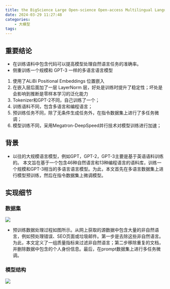 ```yaml
---
title: the BigScience Large Open-science Open-access Multilingual Language Model (BLOOM)
date: 2024-03-29 11:27:48
categories:
    - 大模型
tags:
---
```


## 重要结论

- 在训练语料中包含代码可以提高模型处理自然语言任务的准确率。
- 侧重训练一个规模和 GPT-3 一样的多语言语言模型
1. 使用了ALiBi Positional Embeddings 位置嵌入
2. 在嵌入层后面加了一层 LayerNorm 层，好处是训练时提升了稳定性；坏处是会影响到推断是零样本学习的泛化能力
3. Tokenizer和GPT-2不同，自己训练了一个；
4. 训练语料不同，包含多语言和编程语言；
5. 预训练任务不同，除了无条件生成任务外，在指令数据集上进行了多任务微调；
6. 模型训练不同，采用Megatron-DeepSpeed并行技术对模型训练进行加速；

## 背景

- 以往的大规模语言模型，例如GPT，GPT-2，GPT-3主要是基于英语语料训练的。 本文旨在基于一个包含46种自然语言和13种编程语言的语料库，训练一个规模和GPT-3相当的多语言语言模型。为此，本文首先在多语言数据集上进行模型预训练，然后在指令数据集上微调模型。

## 实现细节

### 数据集

![](/img/note/202403301342.png)

- 预训练数据处理过程如图所示。从网上获取的源数据中包含大量的非自然语言，例如预处理错误、SEO页面或垃圾邮件。第一步是去除这些非自然语言。为此，本文定义了一组质量指标来过滤非自然语言；第二步移除重复的文档，并删除数据中包含的个人身份信息。最后，在prompt数据集上进行多任务微调。

### 模型结构

![](/img/note/202403301343.png)
